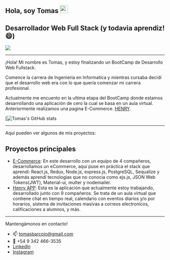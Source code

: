 ## Hola, soy Tomas <img src="https://media.giphy.com/media/hvRJCLFzcasrR4ia7z/giphy.gif" width="25px"></a>

## Desarrollador Web Full Stack (y todavia aprendiz! 😄)

![](https://visitor-badge.laobi.icu/badge?page_id=tomasbarcojo.tomasbarcojo)

---

¡Hola!
Mi nombre es Tomas, y estoy finalizando un BootCamp de Desarrollo Web Fullstack.

Comence la carrera de Ingenieria en Informatica y mientras cursaba decidí que el desarrollo web era con lo que quería comenzar mi carrera profesional.

Actualmente me encuento en la ultíma etapa del BootCamp donde estamos desarrollando una aplicación de cero la cual se basa en un aula virtual. Anteriormente realizamos una pagina E-Commerce. [HENRY](https://www.soyhenry.com/).

[![Tomas's GitHub stats](https://github-readme-stats.vercel.app/api?username=tomasbarcojo&show_icons=true&theme=tokyonight)

---

Aquí pueden ver algunos de mis proyectos:

## Proyectos principales

- [E-Commerce](https://github.com/tomasbarcojo/ecommerce): En este desarrollo con un equipo de 4 compañeros, desarrollamos un eCommerce, aquí puse en práctica el stack que aprendí: React.js, Redux, Node.js, express.js, PostgreSQL, Sequalize y además aprendí tecnologías que no conocia como ejs.js, JSON Web Tokens(JWT), Material-ui, multer y nodemailer.
- [Henry APP](https://github.com/Jasper13006/HenryApp): Esta es la aplicación que actualmente estoy trabajando, desarrollado junto con 9 compañeros. Se trata de un aula virtual que contiene chat en tiempo real, calendario con eventos diarios y/o por horarios, sistema de invitaciones masivas a correos electronicos, calificaciones a alumnos, y más.

---

Mantengámonos en contacto!
- 📫 tomasbarcojo@gmail.com
- 📱 +54 9 342 466-3535
- [LinkedIn](https://www.linkedin.com/in/tomas-barcojo-5822021b8/)
- [Instagram](https://www.instagram.com/tomibarcojo/)
